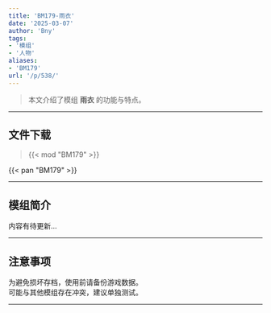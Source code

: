 ```yaml
---
title: 'BM179-雨衣'
date: '2025-03-07'
author: 'Bny'
tags:
- '模组'
- '人物'
aliases:
- 'BM179'
url: '/p/538/'
---
```


> 本文介绍了模组 **雨衣** 的功能与特点。

---

## 文件下载  

> {{< mod "BM179" >}}  

{{< pan "BM179" >}}  

---

## 模组简介

>  
内容有待更新...  

---

## 注意事项

>  
为避免损坏存档，使用前请备份游戏数据。  
可能与其他模组存在冲突，建议单独测试。  

---

